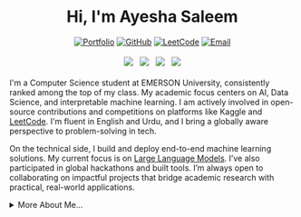 <div align="center">

  # Hi, I'm <b>Ayesha Saleem</b>

 <p align="center">
  <a href="https://ayesha-dev.netlify.app/">
    <img src="https://img.shields.io/badge/Portfolio-FF5733?style=flat&logo=google-chrome&logoColor=white" alt="Portfolio" /></a>
  <a href="https://github.com/aysh34">
    <img src="https://img.shields.io/badge/GitHub-6e5494?style=flat&logo=github&logoColor=white" alt="GitHub" /></a>
  <a href="https://leetcode.com/ayesha_saleem9">
    <img src="https://img.shields.io/badge/LeetCode-F89F1B?style=flat&logo=leetcode&logoColor=black" alt="LeetCode" /></a>
  <a href="mailto:ayeshasaleem853@gmail.com">
    <img src="https://img.shields.io/badge/Email-E94134?style=flat&logo=gmail&logoColor=white" alt="Email" /></a>
</p>
<p>
    <img src="https://img.shields.io/badge/-Machine%20Learning%20Engineer-22A699?style=flat" style="margin:4px;" />
    <img src="https://img.shields.io/badge/-AI%20%26%20Data%20Science-4B8BBE?style=flat" style="margin:4px;" />
    <img src="https://img.shields.io/badge/NLP-FF6B6B?style=flat" style="margin:4px;" />
    <img src="https://img.shields.io/badge/GEN%20AI-A878BD?style=flat" style="margin:4px;" />
  </p>
</div>

I'm a Computer Science student at EMERSON University, consistently ranked among the top of my class. My academic focus centers on AI, Data Science, and interpretable machine learning. I am actively involved in open-source contributions and competitions on platforms like Kaggle and [LeetCode](https://leetcode.com/ayesha_saleem9). I'm fluent in English and Urdu, and I bring a globally aware perspective to problem-solving in tech.

On the technical side, I build and deploy end-to-end machine learning solutions. My current focus is on [Large Language Models](https://github.com/aysh34/LLM-Agent). I’ve also participated in global hackathons and built tools. I’m always open to collaborating on impactful projects that bridge academic research with practical, real-world applications.

<details>
  <summary>More About Me...</summary>
  
## Academic Excellence

**Emerson University, Multan**  
*Bachelor of Science in Computer Science (BSCS)*  
**CGPA:** 3.86 / 4.00 (96.5%)  
**Duration:** September 2023 – Present
<!--
**BSCS**, Emerson University, Multan - *CGPA: 3.86/4.00 (96.5%)*  *Sep 2023 – Present*  
**F.Sc**, Women College, Muzaffargarh - *Marks: 1009/1100 (91.7%)*  *2021 – 2023*  
**Matric (Science)**, GOVT High School, Muzaffargarh - *Marks: 1055/1100 (95.9%)*  *2019 – 2021* 
-->
**Highlights:**
- Ranked **1st** in class
- Awarded **University Merit Scholarship**
- Relevant Coursework: Data Structures & Algorithms, Artificial Intelligence, OOP, Calculus, Database Systems 

## Achievements 

- **Harvard CS50x Puzzle Day Champion (2025)** - Solved 9/9 puzzles, secured 1st place globally  
- **Kaggle Expert** - Published datasets, notebooks, and competed in real-world ML challenges  
- **Meta Hacker Cup Qualifier (2024)** - Showcased algorithmic prowess in global competition  
- **UC Berkeley CALICO Competition (2024)** - Enhanced computational thinking skills  
- **LabLab.ai AI Hackathon Veteran** - Multiple international AI hackathon participations  
- **LeetCode 230+ Problems Champion** - Advanced algorithmic problem-solving skills  

## Recent Projects
> This is a collection of my projects made during free time. Click to explore live demos, notebooks, or repositories.

<div>
 
| **Project**             | **Description**                                                                                     | **Deployment** |
|-------------------------|-----------------------------------------------------------------------------------------------------|----------------|
| **Personal Portfolio** | Modern, responsive portfolio showcasing my projects and work. | [Visit Site](https://ayesha-dev.netlify.app/) |
| **BookGenie** | Personalized book recommender using collaborative and popularity filtering. | [Try App](https://bookgenie.up.railway.app/) |
| **Coffee Store Sales Analysis** | EDA, visualization, and ML forecasting on coffee store sales data. | [Kaggle](https://www.kaggle.com/code/ayeshasal89/coffee-store-sales-analysis) |
| **TasteMatch**          | Movie recommender using Sentence Transformers (MiniLM-L6-v2). | [Try App](https://tastematch-kfdxsz24xk9bbypttq9dtw.streamlit.app/)  .  [Kaggle](https://www.kaggle.com/code/ayeshasal89/tastematch-movie-recommendation-system) |
| **OncoPredict AI**      | Early breast cancer detection using a complete ML pipeline. | [GitHub](https://github.com/aysh34/OncoPredict-AI) |
| **LifeLens**            | Life expectancy prediction using health and socio-economic data. | [GitHub](https://github.com/aysh34/Life_Expectancy_Prediction_With_Machine_Learning) |
| **Sales Pattern Explorer** | Deep EDA on sales data to find seasonal and correlation trends. | [GitHub](https://github.com/aysh34/Unveiling-Sales-Patterns-with-EDA) |
| **SupplyShield 2.0**    | AI-based risk detection for logistics. | [LabLab.ai](https://lablab.ai/event/execute-ai-genesis/binge-thinkers/supplyshield-smart-risk-detection) |

</div>

## Tech Stack & Tools
> A curated overview of the technologies I use in building data-driven, intelligent solutions across AI, full-stack development, and deployment.

| **Category** | **Technologies** |
|---------------------------|---------------------------------------------------------------------------------------------------------------------------------------------------------------------------------------------------------------------|
| **Languages** | ![Python](https://img.shields.io/badge/Python-3776AB?style=flat&logo=python&logoColor=white) ![C++](https://img.shields.io/badge/C%2B%2B-00599C?style=flat&logo=c%2B%2B&logoColor=white) ![HTML](https://img.shields.io/badge/HTML5-E34F26?style=flat&logo=html5&logoColor=white) ![CSS](https://img.shields.io/badge/CSS3-1572B6?style=flat&logo=css3&logoColor=white) |
| **Web & Frameworks** | ![Flask](https://img.shields.io/badge/Flask-000000?style=flat&logo=flask&logoColor=white) ![Django](https://img.shields.io/badge/Django-092E20?style=flat&logo=django&logoColor=white) ![Streamlit](https://img.shields.io/badge/Streamlit-FF4B4B?style=flat&logo=streamlit&logoColor=white) |
| **Machine Learning / AI** | ![Scikit-learn](https://img.shields.io/badge/Scikit--learn-F7931E?style=flat&logo=scikit-learn&logoColor=white) ![TensorFlow](https://img.shields.io/badge/TensorFlow-FF6F00?style=flat&logo=tensorflow&logoColor=white) ![PyTorch](https://img.shields.io/badge/PyTorch-EE4C2C?style=flat&logo=pytorch&logoColor=white) ![Hugging Face](https://img.shields.io/badge/HuggingFace-FFD21F?style=flat&logo=huggingface&logoColor=black) ![NLP](https://img.shields.io/badge/NLP-336699?style=flat) ![LLM](https://img.shields.io/badge/LLM-6222F2?style=flat) |
| **Data & Visualization** | ![Pandas](https://img.shields.io/badge/Pandas-150458?style=flat&logo=pandas&logoColor=white) ![NumPy](https://img.shields.io/badge/NumPy-013243?style=flat&logo=numpy&logoColor=white) ![Matplotlib](https://img.shields.io/badge/Matplotlib-11557C?style=flat&logo=matplotlib&logoColor=white) ![Seaborn](https://img.shields.io/badge/Seaborn-3E65FF?style=flat) ![Plotly](https://img.shields.io/badge/Plotly-3F4F75?style=flat&logo=plotly&logoColor=white) |
| **Databases** | ![MySQL](https://img.shields.io/badge/MySQL-00758F?style=flat&logo=mysql&logoColor=white) ![SQLite](https://img.shields.io/badge/SQLite-003B57?style=flat&logo=sqlite&logoColor=white) |
| **Dev Tools** | ![Jupyter](https://img.shields.io/badge/Jupyter-F37626?style=flat&logo=jupyter&logoColor=white) ![Google Colab](https://img.shields.io/badge/Google%20Colab-F9AB00?style=flat&logo=googlecolab&logoColor=white) ![Anaconda](https://img.shields.io/badge/Anaconda-42B029?style=flat&logo=anaconda&logoColor=white) ![Git](https://img.shields.io/badge/Git-F05032?style=flat&logo=git&logoColor=white) ![GitHub](https://img.shields.io/badge/GitHub-181717?style=flat&logo=github&logoColor=white) ![VS Code](https://img.shields.io/badge/VS%20Code-007ACC?style=flat&logo=visual-studio-code&logoColor=white) ![PyCharm](https://img.shields.io/badge/PyCharm-000000?style=flat&logo=pycharm&logoColor=white) |
| **Deployment & DevOps** | ![Render](https://img.shields.io/badge/Render-46E3B7?style=flat&logo=render&logoColor=black) ![Vercel](https://img.shields.io/badge/Vercel-000000?style=flat&logo=vercel&logoColor=white) ![Netlify](https://img.shields.io/badge/Netlify-00C7B7?style=flat&logo=netlify&logoColor=white) ![Railway](https://img.shields.io/badge/Railway-5D3FD3?style=flat&logo=railway&logoColor=white) ![Docker](https://img.shields.io/badge/Docker-2496ED?style=flat&logo=docker&logoColor=white) |


## GitHub Contributions 

<p align="center">
  <img width="48%" src="https://github-readme-stats.vercel.app/api?username=aysh34&show_icons=true&theme=dracula&hide_border=true&include_all_commits=true&count_private=true"/>
  <img width="48%" src="https://github-readme-stats.vercel.app/api/top-langs/?username=aysh34&langs_count=8&layout=compact&theme=dracula&hide_border=true"/></p>

<p align="center">
  <img src="https://github-profile-summary-cards.vercel.app/api/cards/profile-details?username=aysh34&theme=dracula" />
</p>

## Competitions 
<p float="left">
  <a href="https://raw.githubusercontent.com/aysh34/aysh34/main/assets/CS50x%20Puzzle%20Day%202025.png" target="_blank">
    <img src="https://raw.githubusercontent.com/aysh34/aysh34/main/assets/CS50x%20Puzzle%20Day%202025.png" style="width: 350px; height: 250px; object-fit: cover; margin: 15px;" /></a>

  <a href="https://github.com/aysh34/aysh34/blob/main/assets/GEN%20AI_page-0001.jpg" target="_blank">
    <img src="https://github.com/aysh34/aysh34/blob/main/assets/GEN%20AI_page-0001.jpg" style="width: 350px; height: 250px; object-fit: cover; margin: 15px;" /></a>

  <a href="https://raw.githubusercontent.com/aysh34/aysh34/main/assets/PakAngels%20Gen%20Ai.jpg" target="_blank">
    <img src="https://raw.githubusercontent.com/aysh34/aysh34/main/assets/PakAngels%20Gen%20Ai.jpg" style="width: 350px; height: 250px; object-fit: cover; margin: 15px;" /></a>

  <a href="https://raw.githubusercontent.com/aysh34/aysh34/main/assets/Dataset%20Creator.png" target="_blank">
    <img src="https://raw.githubusercontent.com/aysh34/aysh34/main/assets/Dataset%20Creator.png" style="width: 350px; height: 250px; object-fit: cover; margin: 15px;" /></a>

  <a href="https://raw.githubusercontent.com/aysh34/aysh34/main/assets/meta.jpg" target="_blank">
    <img src="https://raw.githubusercontent.com/aysh34/aysh34/main/assets/meta.jpg" style="width: 350px; height: 250px; object-fit: cover; margin: 15px;" /></a>

  <a href="https://raw.githubusercontent.com/aysh34/aysh34/main/assets/cal.jpg" target="_blank">
    <img src="https://raw.githubusercontent.com/aysh34/aysh34/main/assets/cal.jpg" style="width: 350px; height: 250px; object-fit: cover; margin: 15px;" /></a>
</p>

<p align="center">
  <em>© 2025 Ayesha Saleem. All rights reserved.<br>
  This portfolio is for personal and professional presentation only.</em>
</p>
</details>
